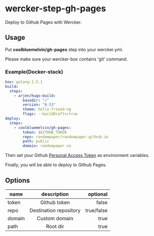 # wercker-step-gh-pages

Deploy to Github Pages with Wercker.

## Usage

Put __coolbluemelvin/gh-pages__ step into your wercker.yml.

Please make sure your wercker-box contains 'git' command.

### Example(Docker-stack)

```yaml
box: golang:1.5.1
build:
  steps:
    - arjen/hugo-build:
        basedir: "/"
        version: "0.53"
        theme: hello-friend-ng
        flags: --buildDrafts=true
deploy:
  steps:
    - coolbluemelvin/gh-pages:
        token: $GITHUB_TOKEN
        repo: randompaper/randompaper.github.io
        path: public
        domain: randompaper.co
```

Then set your Github [Personal Access Token](https://github.com/settings/tokens)  as environment variables.

Finally, you will be able to deploy to Github Pages.

## Options

|name|description|optional|
|----|:-----------:|--------:|
|token|Github token|false|
|repo|Destination repository|true/false|
|domain|Custom domain|true|
|path|Root dir|true|
